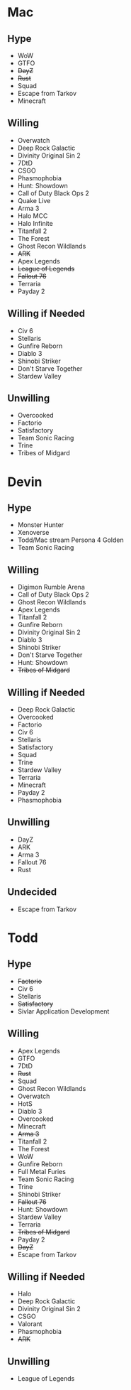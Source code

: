 # Mac

## Hype
- WoW
- GTFO
- ~~DayZ~~
- ~~Rust~~
- Squad
- Escape from Tarkov
- Minecraft

## Willing
- Overwatch
- Deep Rock Galactic
- Divinity Original Sin 2
- 7DtD
- CSGO
- Phasmophobia
- Hunt: Showdown
- Call of Duty Black Ops 2
- Quake Live
- Arma 3
- Halo MCC
- Halo Infinite
- Titanfall 2
- The Forest
- Ghost Recon Wildlands
- ~~ARK~~
- Apex Legends
- ~~League of Legends~~
- ~~Fallout 76~~
- Terraria
- Payday 2

## Willing if Needed
- Civ 6
- Stellaris
- Gunfire Reborn
- Diablo 3
- Shinobi Striker
- Don't Starve Together
- Stardew Valley

## Unwilling
- Overcooked
- Factorio
- Satisfactory
- Team Sonic Racing
- Trine
- Tribes of Midgard

# Devin

## Hype
- Monster Hunter
- Xenoverse
- Todd/Mac stream Persona 4 Golden
- Team Sonic Racing

## Willing
- Digimon Rumble Arena
- Call of Duty Black Ops 2
- Ghost Recon Wildlands
- Apex Legends
- Titanfall 2
- Gunfire Reborn
- Divinity Original Sin 2
- Diablo 3
- Shinobi Striker
- Don't Starve Together
- Hunt: Showdown
- ~~Tribes of Midgard~~

## Willing if Needed
- Deep Rock Galactic
- Overcooked
- Factorio
- Civ 6
- Stellaris
- Satisfactory
- Squad
- Trine
- Stardew Valley
- Terraria
- Minecraft
- Payday 2
- Phasmophobia

## Unwilling
- DayZ
- ARK
- Arma 3
- Fallout 76
- Rust

## Undecided
- Escape from Tarkov

# Todd

## Hype
- ~~Factorio~~
- Civ 6
- Stellaris
- ~~Satisfactory~~
- Sivlar Application Development

## Willing
- Apex Legends
- GTFO
- 7DtD
- ~~Rust~~
- Squad
- Ghost Recon Wildlands
- Overwatch
- HotS
- Diablo 3
- Overcooked
- Minecraft
- ~~Arma 3~~
- Titanfall 2
- The Forest
- WoW
- Gunfire Reborn
- Full Metal Furies
- Team Sonic Racing
- Trine
- Shinobi Striker
- ~~Fallout 76~~
- Hunt: Showdown
- Stardew Valley
- Terraria
- ~~Tribes of Midgard~~
- Payday 2
- ~~DayZ~~
- Escape from Tarkov

## Willing if Needed
- Halo
- Deep Rock Galactic
- Divinity Original Sin 2
- CSGO
- Valorant
- Phasmophobia
- ~~ARK~~

## Unwilling
- League of Legends
